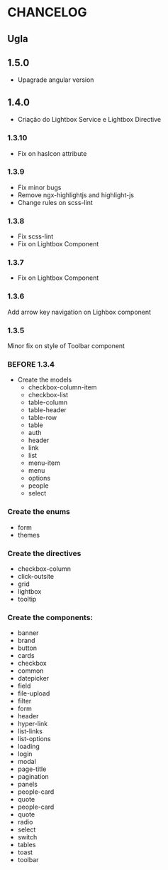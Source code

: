 # CHANCELOG
## Ugla

## 1.5.0
  - Upagrade angular version

## 1.4.0
  - Criação do Lightbox Service e Lightbox Directive

### 1.3.10
  - Fix on hasIcon attribute

### 1.3.9
  - Fix minor bugs
  - Remove ngx-highlightjs and highlight-js
  - Change rules on scss-lint

### 1.3.8
  - Fix scss-lint
  - Fix on Lightbox Component

### 1.3.7
  - Fix on Lightbox Component

### 1.3.6
Add arrow key navigation on Lighbox component

### 1.3.5
Minor fix on style of Toolbar component

### BEFORE 1.3.4

* Create the models
  - checkbox-column-item
  - checkbox-list
  - table-column
  - table-header
  - table-row
  - table
  - auth
  - header
  - link
  - list
  - menu-item
  - menu
  - options
  - people
  - select

### Create the enums
  - form
  - themes

### Create the directives
  - checkbox-column
  - click-outsite
  - grid
  - lightbox
  - tooltip

### Create the components:
  - banner
  - brand
  - button
  - cards
  - checkbox
  - common
  - datepicker
  - field
  - file-upload
  - filter
  - form
  - header
  - hyper-link
  - list-links
  - list-options
  - loading
  - login
  - modal
  - page-title
  - pagination
  - panels
  - people-card
  - quote
  - people-card
  - quote
  - radio
  - select
  - switch
  - tables
  - toast
  - toolbar
